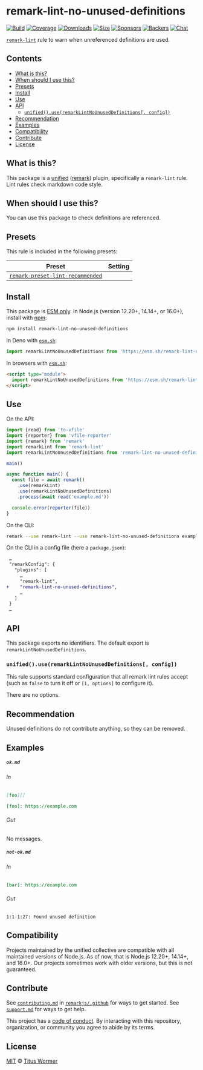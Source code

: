<!--This file is generated-->

# remark-lint-no-unused-definitions

[![Build][build-badge]][build]
[![Coverage][coverage-badge]][coverage]
[![Downloads][downloads-badge]][downloads]
[![Size][size-badge]][size]
[![Sponsors][sponsors-badge]][collective]
[![Backers][backers-badge]][collective]
[![Chat][chat-badge]][chat]

[`remark-lint`][mono] rule to warn when unreferenced definitions are used.

## Contents

* [What is this?](#what-is-this)
* [When should I use this?](#when-should-i-use-this)
* [Presets](#presets)
* [Install](#install)
* [Use](#use)
* [API](#api)
  * [`unified().use(remarkLintNoUnusedDefinitions[, config])`](#unifieduseremarklintnounuseddefinitions-config)
* [Recommendation](#recommendation)
* [Examples](#examples)
* [Compatibility](#compatibility)
* [Contribute](#contribute)
* [License](#license)

## What is this?

This package is a [unified][] ([remark][]) plugin, specifically a `remark-lint`
rule.
Lint rules check markdown code style.

## When should I use this?

You can use this package to check definitions are referenced.

## Presets

This rule is included in the following presets:

| Preset | Setting |
| - | - |
| [`remark-preset-lint-recommended`](https://github.com/remarkjs/remark-lint/tree/main/packages/remark-preset-lint-recommended) | |

## Install

This package is [ESM only][esm].
In Node.js (version 12.20+, 14.14+, or 16.0+), install with [npm][]:

```sh
npm install remark-lint-no-unused-definitions
```

In Deno with [`esm.sh`][esmsh]:

```js
import remarkLintNoUnusedDefinitions from 'https://esm.sh/remark-lint-no-unused-definitions@3'
```

In browsers with [`esm.sh`][esmsh]:

```html
<script type="module">
  import remarkLintNoUnusedDefinitions from 'https://esm.sh/remark-lint-no-unused-definitions@3?bundle'
</script>
```

## Use

On the API:

```js
import {read} from 'to-vfile'
import {reporter} from 'vfile-reporter'
import {remark} from 'remark'
import remarkLint from 'remark-lint'
import remarkLintNoUnusedDefinitions from 'remark-lint-no-unused-definitions'

main()

async function main() {
  const file = await remark()
    .use(remarkLint)
    .use(remarkLintNoUnusedDefinitions)
    .process(await read('example.md'))

  console.error(reporter(file))
}
```

On the CLI:

```sh
remark --use remark-lint --use remark-lint-no-unused-definitions example.md
```

On the CLI in a config file (here a `package.json`):

```diff
 …
 "remarkConfig": {
   "plugins": [
     …
     "remark-lint",
+    "remark-lint-no-unused-definitions",
     …
   ]
 }
 …
```

## API

This package exports no identifiers.
The default export is `remarkLintNoUnusedDefinitions`.

### `unified().use(remarkLintNoUnusedDefinitions[, config])`

This rule supports standard configuration that all remark lint rules accept
(such as `false` to turn it off or `[1, options]` to configure it).

There are no options.

## Recommendation

Unused definitions do not contribute anything, so they can be removed.

## Examples

##### `ok.md`

###### In

```markdown
[foo][]

[foo]: https://example.com
```

###### Out

No messages.

##### `not-ok.md`

###### In

```markdown
[bar]: https://example.com
```

###### Out

```text
1:1-1:27: Found unused definition
```

## Compatibility

Projects maintained by the unified collective are compatible with all maintained
versions of Node.js.
As of now, that is Node.js 12.20+, 14.14+, and 16.0+.
Our projects sometimes work with older versions, but this is not guaranteed.

## Contribute

See [`contributing.md`][contributing] in [`remarkjs/.github`][health] for ways
to get started.
See [`support.md`][support] for ways to get help.

This project has a [code of conduct][coc].
By interacting with this repository, organization, or community you agree to
abide by its terms.

## License

[MIT][license] © [Titus Wormer][author]

[build-badge]: https://github.com/remarkjs/remark-lint/workflows/main/badge.svg

[build]: https://github.com/remarkjs/remark-lint/actions

[coverage-badge]: https://img.shields.io/codecov/c/github/remarkjs/remark-lint.svg

[coverage]: https://codecov.io/github/remarkjs/remark-lint

[downloads-badge]: https://img.shields.io/npm/dm/remark-lint-no-unused-definitions.svg

[downloads]: https://www.npmjs.com/package/remark-lint-no-unused-definitions

[size-badge]: https://img.shields.io/bundlephobia/minzip/remark-lint-no-unused-definitions.svg

[size]: https://bundlephobia.com/result?p=remark-lint-no-unused-definitions

[sponsors-badge]: https://opencollective.com/unified/sponsors/badge.svg

[backers-badge]: https://opencollective.com/unified/backers/badge.svg

[collective]: https://opencollective.com/unified

[chat-badge]: https://img.shields.io/badge/chat-discussions-success.svg

[chat]: https://github.com/remarkjs/remark/discussions

[unified]: https://github.com/unifiedjs/unified

[remark]: https://github.com/remarkjs/remark

[mono]: https://github.com/remarkjs/remark-lint

[esm]: https://gist.github.com/sindresorhus/a39789f98801d908bbc7ff3ecc99d99c

[esmsh]: https://esm.sh

[npm]: https://docs.npmjs.com/cli/install

[health]: https://github.com/remarkjs/.github

[contributing]: https://github.com/remarkjs/.github/blob/main/contributing.md

[support]: https://github.com/remarkjs/.github/blob/main/support.md

[coc]: https://github.com/remarkjs/.github/blob/main/code-of-conduct.md

[license]: https://github.com/remarkjs/remark-lint/blob/main/license

[author]: https://wooorm.com
